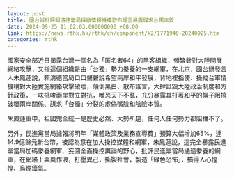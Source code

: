 ```yaml
---
layout: post
title: 國台辦批評賴清德當局操縱情報機構散布謠言暴露謀求台獨本質
date: 2024-09-25 11:02:03.000000000 +08:00
link: https://news.rthk.hk/rthk/ch/component/k2/1771946-20240925.htm
categories: rthk
---
```


國家安全部近日揭露台灣一個名為「匿名者64」的黑客組織，頻繁針對大陸開展網絡攻擊，又指這個組織是由「台獨」勢力豢養的一支網軍，在北京，國台辦發言人朱鳳蓮說，賴清德當局口口聲聲說希望兩岸和平發展，背地裡指使、操縱台軍情機構對大陸實施網絡攻擊破壞，顛倒黑白、散布謠言，大肆詆毀大陸政治制度和方針政策，一味挑唆兩岸對立對抗，唯恐天下不亂，充分暴露其打著和平的幌子阻撓破壞兩岸關係、謀求「台獨」分裂的虛偽嘴臉和陰險本質。

朱鳳蓮重申，祖國完全統一是歷史必然、大勢所趨，任何人任何勢力都阻擋不了。

另外，民進黨當局據報將明年「媒體政策及業務宣導費」預算大幅增加65%，達14.9億餘元新台幣，被認為意在加大操控媒體和網軍，朱鳳蓮說，這完全暴露民進黨當局加碼豢養網軍、妄圖全面操控輿論的野心，批評民進黨當局通過豢養的網軍，在網絡上興風作浪，打壓異己，撕裂社會，製造「綠色恐怖」，搞得人心惶惶、烏煙瘴氣。
